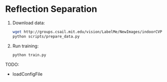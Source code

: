 # Reflection Separation

1. Download data:
    ```bash
    wget http://groups.csail.mit.edu/vision/LabelMe/NewImages/indoorCVPR_09.tar
    python scripts/prepare_data.py
    ```

2. Run training:
    ```bash
    python train.py
    ```

TODO:
- loadConfigFile
